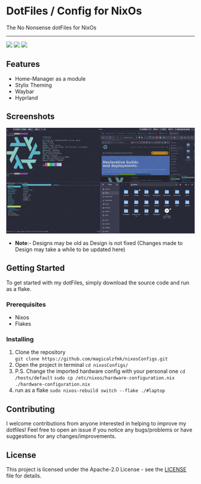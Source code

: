 # DotFiles / Config for NixOs

The No Nonsense dotFiles for NixOs
    
---  

<img src="https://img.shields.io/github/stars/magicalzfmk/nixosConfigs?style=for-the-badge&logo=powerpages&color=cba6f7&logoColor=D9E0EE&labelColor=302D41"/>  
<img src="https://img.shields.io/github/last-commit/magicalzfmk/nixosConfigs?style=for-the-badge&logo=github&color=a6da95&logoColor=D9E0EE&labelColor=302D41"/>  
<img src="https://img.shields.io/github/repo-size/magicalzfmk/nixosConfigs?style=for-the-badge&logo=dropbox&color=7dc4e4&logoColor=D9E0EE&labelColor=302D41"/>  

## Features
- Home-Manager as a module
- Stylix Theming
- Waybar
- Hyprland

## Screenshots
![Screenshot](https://github.com/magicalzfmk/nixosConfigs/blob/ee0010701f5e9064c0426fbf7b5b232c1deb0117/images/main.png?raw=true)

- **Note**:- Designs may be old as Design is not fixed
  (Changes made to Design may take a while to be updated here)

## Getting Started

To get started with my dotFiles, simply download the source code and run as a flake.

### Prerequisites

- Nixos
- Flakes

### Installing

1. Clone the repository  
   ``` git clone https://github.com/magicalzfmk/nixosConfigs.git ```
2. Open the project in terminal
   ```cd nixosConfigs/```
3. P.S. Change the imported hardware config with your personal one
   ```cd /hosts/default```
   ```sudo cp /etc/nixos/hardware-configuration.nix ./hardware-configuration.nix```
4. run as a flake
   ```sudo nixos-rebuild switch --flake ./#laptop```

## Contributing

I welcome contributions from anyone interested in helping to improve my dotfiles! Feel free to open an issue if you notice any bugs/problems or have suggestions for any changes/improvements.


## License

This project is licensed under the Apache-2.0 License - see the [LICENSE](LICENSE) file for details.
